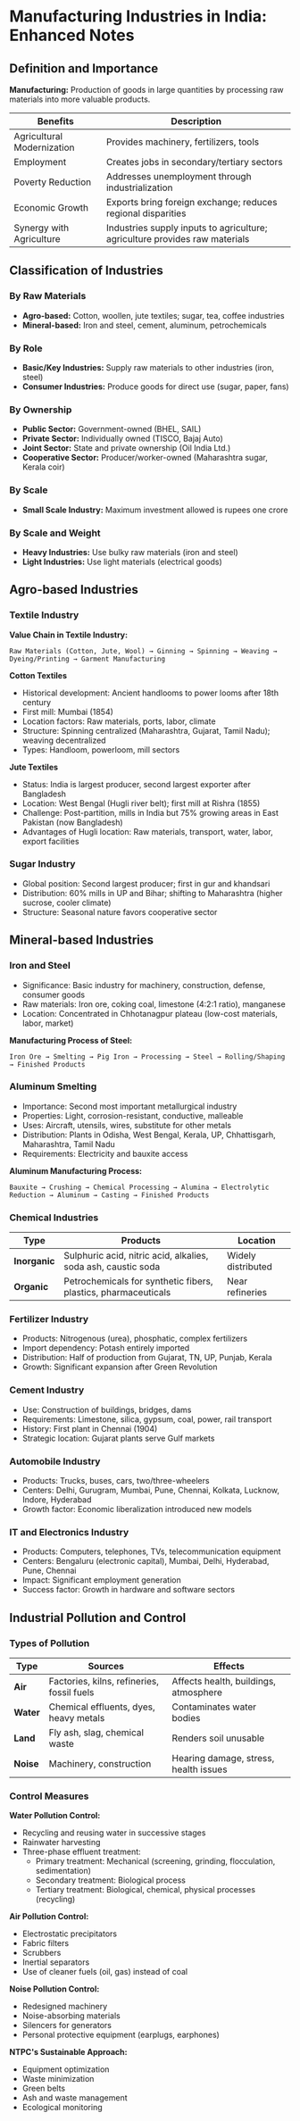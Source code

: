 # Manufacturing Industries in India: Enhanced Notes

## Definition and Importance

**Manufacturing:** Production of goods in large quantities by processing raw materials into more valuable products.

| Benefits | Description |
|----------|-------------|
| Agricultural Modernization | Provides machinery, fertilizers, tools |
| Employment | Creates jobs in secondary/tertiary sectors |
| Poverty Reduction | Addresses unemployment through industrialization |
| Economic Growth | Exports bring foreign exchange; reduces regional disparities |
| Synergy with Agriculture | Industries supply inputs to agriculture; agriculture provides raw materials |

## Classification of Industries

### By Raw Materials
- **Agro-based:** Cotton, woollen, jute textiles; sugar, tea, coffee industries
- **Mineral-based:** Iron and steel, cement, aluminum, petrochemicals

### By Role
- **Basic/Key Industries:** Supply raw materials to other industries (iron, steel)
- **Consumer Industries:** Produce goods for direct use (sugar, paper, fans)

### By Ownership
- **Public Sector:** Government-owned (BHEL, SAIL)
- **Private Sector:** Individually owned (TISCO, Bajaj Auto)
- **Joint Sector:** State and private ownership (Oil India Ltd.)
- **Cooperative Sector:** Producer/worker-owned (Maharashtra sugar, Kerala coir)

### By Scale
- **Small Scale Industry:** Maximum investment allowed is rupees one crore

### By Scale and Weight
- **Heavy Industries:** Use bulky raw materials (iron and steel)
- **Light Industries:** Use light materials (electrical goods)

## Agro-based Industries

### Textile Industry

**Value Chain in Textile Industry:**
```
Raw Materials (Cotton, Jute, Wool) → Ginning → Spinning → Weaving → Dyeing/Printing → Garment Manufacturing
```

**Cotton Textiles**
- Historical development: Ancient handlooms to power looms after 18th century
- First mill: Mumbai (1854)
- Location factors: Raw materials, ports, labor, climate
- Structure: Spinning centralized (Maharashtra, Gujarat, Tamil Nadu); weaving decentralized
- Types: Handloom, powerloom, mill sectors

**Jute Textiles**
- Status: India is largest producer, second largest exporter after Bangladesh
- Location: West Bengal (Hugli river belt); first mill at Rishra (1855)
- Challenge: Post-partition, mills in India but 75% growing areas in East Pakistan (now Bangladesh)
- Advantages of Hugli location: Raw materials, transport, water, labor, export facilities

### Sugar Industry
- Global position: Second largest producer; first in gur and khandsari
- Distribution: 60% mills in UP and Bihar; shifting to Maharashtra (higher sucrose, cooler climate)
- Structure: Seasonal nature favors cooperative sector

## Mineral-based Industries

### Iron and Steel
- Significance: Basic industry for machinery, construction, defense, consumer goods
- Raw materials: Iron ore, coking coal, limestone (4:2:1 ratio), manganese
- Location: Concentrated in Chhotanagpur plateau (low-cost materials, labor, market)

**Manufacturing Process of Steel:**
```
Iron Ore → Smelting → Pig Iron → Processing → Steel → Rolling/Shaping → Finished Products
```

### Aluminum Smelting
- Importance: Second most important metallurgical industry
- Properties: Light, corrosion-resistant, conductive, malleable
- Uses: Aircraft, utensils, wires, substitute for other metals
- Distribution: Plants in Odisha, West Bengal, Kerala, UP, Chhattisgarh, Maharashtra, Tamil Nadu
- Requirements: Electricity and bauxite access

**Aluminum Manufacturing Process:**
```
Bauxite → Crushing → Chemical Processing → Alumina → Electrolytic Reduction → Aluminum → Casting → Finished Products
```

### Chemical Industries

| Type | Products | Location |
|------|----------|----------|
| **Inorganic** | Sulphuric acid, nitric acid, alkalies, soda ash, caustic soda | Widely distributed |
| **Organic** | Petrochemicals for synthetic fibers, plastics, pharmaceuticals | Near refineries |

### Fertilizer Industry
- Products: Nitrogenous (urea), phosphatic, complex fertilizers
- Import dependency: Potash entirely imported
- Distribution: Half of production from Gujarat, TN, UP, Punjab, Kerala
- Growth: Significant expansion after Green Revolution

### Cement Industry
- Use: Construction of buildings, bridges, dams
- Requirements: Limestone, silica, gypsum, coal, power, rail transport
- History: First plant in Chennai (1904)
- Strategic location: Gujarat plants serve Gulf markets

### Automobile Industry
- Products: Trucks, buses, cars, two/three-wheelers
- Centers: Delhi, Gurugram, Mumbai, Pune, Chennai, Kolkata, Lucknow, Indore, Hyderabad
- Growth factor: Economic liberalization introduced new models

### IT and Electronics Industry
- Products: Computers, telephones, TVs, telecommunication equipment
- Centers: Bengaluru (electronic capital), Mumbai, Delhi, Hyderabad, Pune, Chennai
- Impact: Significant employment generation
- Success factor: Growth in hardware and software sectors

## Industrial Pollution and Control

### Types of Pollution

| Type | Sources | Effects |
|------|---------|---------|
| **Air** | Factories, kilns, refineries, fossil fuels | Affects health, buildings, atmosphere |
| **Water** | Chemical effluents, dyes, heavy metals | Contaminates water bodies |
| **Land** | Fly ash, slag, chemical waste | Renders soil unusable |
| **Noise** | Machinery, construction | Hearing damage, stress, health issues |

### Control Measures

**Water Pollution Control:**
- Recycling and reusing water in successive stages
- Rainwater harvesting
- Three-phase effluent treatment:
  * Primary treatment: Mechanical (screening, grinding, flocculation, sedimentation)
  * Secondary treatment: Biological process
  * Tertiary treatment: Biological, chemical, physical processes (recycling)

**Air Pollution Control:**
- Electrostatic precipitators
- Fabric filters
- Scrubbers
- Inertial separators
- Use of cleaner fuels (oil, gas) instead of coal

**Noise Pollution Control:**
- Redesigned machinery
- Noise-absorbing materials
- Silencers for generators
- Personal protective equipment (earplugs, earphones)

**NTPC's Sustainable Approach:**
- Equipment optimization
- Waste minimization
- Green belts
- Ash and waste management
- Ecological monitoring